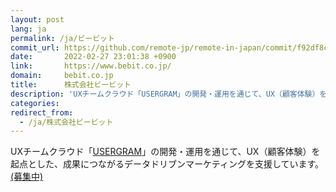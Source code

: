 ```yaml
---
layout: post
lang: ja
permalink: /ja/ビービット
commit_url: https://github.com/remote-jp/remote-in-japan/commit/f92df8c6700ff249a17c8c833d9ee7a63286fc02
date:       2022-02-27 23:01:38 +0900
link:       https://www.bebit.co.jp/
domain:     bebit.co.jp
title:      株式会社ビービット
description: 'UXチームクラウド「USERGRAM」の開発・運用を通じて、UX（顧客体験）を起点とした、成果につながるデータドリブンマーケティングを支援しています。(募集中)'
categories: 
redirect_from:
  - /ja/株式会社ビービット
---
```


<p>UXチームクラウド「<a href="https://www.bebit.co.jp/usergram/">USERGRAM</a>」の開発・運用を通じて、UX（顧客体験）を起点とした、成果につながるデータドリブンマーケティングを支援しています。<a href="https://www.wantedly.com/companies/bebit/projects">(募集中)</a></p>
